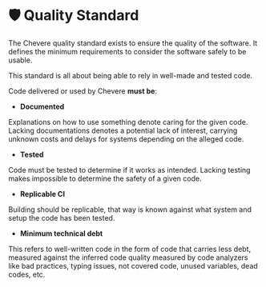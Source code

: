 # 🛡 Quality Standard

The Chevere quality standard exists to ensure the quality of the software. It defines the minimum requirements to consider the software safely to be usable.

This standard is all about being able to rely in well-made and tested code.

Code delivered or used by Chevere **must be**:

* **Documented**

Explanations on how to use something denote caring for the given code. Lacking documentations denotes a potential lack of interest, carrying unknown costs and delays for systems depending on the alleged code.

* **Tested**

Code must be tested to determine if it works as intended. Lacking testing makes impossible to determine the safety of a given code.

* **Replicable CI**

Building should be replicable, that way is known against what system and setup the code has been tested.

* **Minimum technical debt**

This refers to well-written code in the form of code that carries less debt, measured against the inferred code quality measured by code analyzers like bad practices, typing issues, not covered code, unused variables, dead codes, etc.
